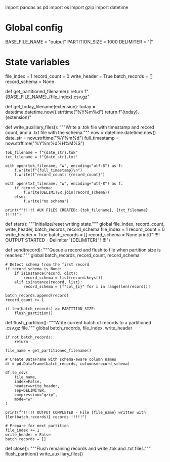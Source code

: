 import pandas as pd
import os
import gzip
import datetime

# Global config
BASE_FILE_NAME = "output"
PARTITION_SIZE = 1000
DELIMITER = "|"

# State variables
file_index = 1
record_count = 0
write_header = True
batch_records = []
record_schema = None

def get_partitioned_filename():
    return f"{BASE_FILE_NAME}_{file_index}.csv.gz"

def get_today_filename(extension):
    today = datetime.datetime.now().strftime("%Y%m%d")
    return f"{today}.{extension}"

def write_auxiliary_files():
    """Write a .tok file with timestamp and record count, and a .txt file with the schema."""
    now = datetime.datetime.now()
    date_str = now.strftime("%Y%m%d")
    full_timestamp = now.strftime("%Y%m%d%H%M%S")

    tok_filename = f"{date_str}.tok"
    txt_filename = f"{date_str}.txt"

    with open(tok_filename, "w", encoding="utf-8") as f:
        f.write(f"{full_timestamp}\n")
        f.write(f"record_count: {record_count}")

    with open(txt_filename, "w", encoding="utf-8") as f:
        if record_schema:
            f.write(DELIMITER.join(record_schema))
        else:
            f.write("no schema")

    print(f"!!!!! AUX FILES CREATED: {tok_filename}, {txt_filename} !!!!!")

def start():
    """Initialize/reset writing state."""
    global file_index, record_count, write_header, batch_records, record_schema
    file_index = 1
    record_count = 0
    write_header = True
    batch_records = []
    record_schema = None
    print(f"!!!!! OUTPUT STARTED - Delimiter '{DELIMITER}' !!!!!")

def send(record):
    """Queue a record and flush to file when partition size is reached."""
    global batch_records, record_count, record_schema

    # Detect schema from the first record
    if record_schema is None:
        if isinstance(record, dict):
            record_schema = list(record.keys())
        elif isinstance(record, list):
            record_schema = [f"col_{i}" for i in range(len(record))]

    batch_records.append(record)
    record_count += 1

    if len(batch_records) >= PARTITION_SIZE:
        flush_partition()

def flush_partition():
    """Write current batch of records to a partitioned .csv.gz file."""
    global batch_records, file_index, write_header

    if not batch_records:
        return

    file_name = get_partitioned_filename()

    # Create DataFrame with schema-aware column names
    df = pd.DataFrame(batch_records, columns=record_schema)

    df.to_csv(
        file_name,
        index=False,
        header=write_header,
        sep=DELIMITER,
        compression="gzip",
        mode="w"
    )

    print(f"!!!!! OUTPUT COMPLETED - File {file_name} written with {len(batch_records)} records !!!!!")

    # Prepare for next partition
    file_index += 1
    write_header = False
    batch_records = []

def close():
    """Flush remaining records and write .tok and .txt files."""
    flush_partition()
    write_auxiliary_files()
